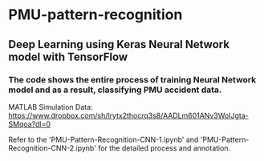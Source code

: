 # PMU-pattern-recognition
## Deep Learning using Keras Neural Network model with TensorFlow
### The code shows the entire process of training Neural Network model and as a result, classifying PMU accident data.

MATLAB Simulation Data: https://www.dropbox.com/sh/lrytx2thocrq3s8/AADLm601ANv3WoIJgta-SMqoa?dl=0

Refer to the 'PMU-Pattern-Recognition-CNN-1.ipynb' and 'PMU-Pattern-Recognition-CNN-2.ipynb' for the detailed process and annotation.
